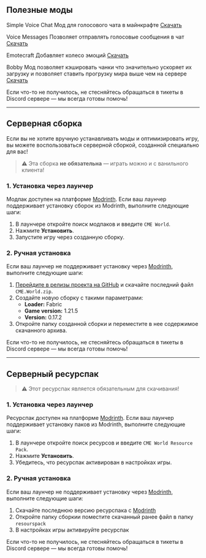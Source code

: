 ## Полезные моды
Simple Voice Chat
Мод для голосового чата в майнкрафте
[Скачать](https://modrinth.com/plugin/simple-voice-chat)

Voice Messages
Позволяет отправлять голосовые сообщения в чат
[Скачать](https://modrinth.com/plugin/voicemessages)

Emotecraft
Добавляет колесо эмоций
[Скачать](https://modrinth.com/plugin/emotecraft)

Bobby
Мод позволяет кэшировать чанки что значительно ускоряет их загрузку и позволяет ставить прогрузку мира выше чем на сервере
[Скачать](https://modrinth.com/mod/bobby)


Если что-то не получилось, не стесняйтесь обращаться в тикеты в Discord сервере  — мы всегда готовы помочь!

---

## Серверная сборка
Если вы не хотите вручную устанавливать моды и оптимизировать игру, вы можете воспользоваться серверной сборкой, созданной специально для вас!

> ⚠️ Эта сборка **не обязательна** — играть можно и с ванильного клиента!

### 1. Установка через лаунчер
Модпак доступен на платформе [Modrinth](https://modrinth.com). Если ваш лаунчер поддерживает установку сборок из Modrinth, выполните следующие шаги:

1. В лаунчере откройте поиск модпаков и введите `CME World`.
2. Нажмите **Установить**.
3. Запустите игру через созданную сборку.
### 2. Ручная установка
Если ваш лаунчер не поддерживает установку через [Modrinth](https://modrinth.com), выполните следующие шаги:

1. [Перейдите в релизы проекта на GitHub](https://github.com/Kr1sper59/CME-World-Hub/releases) и скачайте последний файл `CME.World.zip`.
2. Создайте новую сборку с такими параметрами:  
   - **Loader:** Fabric  
   - **Game version:** 1.21.5  
   - **Version:** 0.17.2
3. Откройте папку созданной сборки и переместите в нее содержимое скачанного архива.


Если что-то не получилось, не стесняйтесь обращаться в тикеты в Discord сервере  — мы всегда готовы помочь!

---

## Серверный ресурспак
> ⚠️ Этот ресурспак является обязательным для скачивания!
### 1. Установка через лаунчер
Ресурспак доступен на платформе [Modrinth](https://modrinth.com/resourcepack/cme-world-resourse-pack). Если ваш лаунчер поддерживает установку паков из Modrinth, выполните следующие шаги:

1. В лаунчере откройте поиск ресурсов и введите `CME World Resource Pack`.
2. Нажмите **Установить**.
3. Убедитесь, что ресурспак активирован в настройках игры.
### 2. Ручная установка
Если ваш лаунчер не поддерживает установку через [Modrinth](https://modrinth.com), выполните следующие шаги:

1. Скачайте последнюю версию ресурспака с [Modrinth](https://modrinth.com/resourcepack/cme-world-resourse-pack)
2. Откройте папку сборкии поместите скачанный ранее файл в папку `resourspack`
3. В настройках игры активируйте ресурспак



Если что-то не получилось, не стесняйтесь обращаться в тикеты в Discord сервере  — мы всегда готовы помочь!